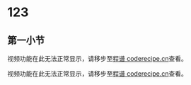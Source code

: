 # 123
## 第一小节

<cr type="video" parameters="storage/manage/UQgczucKtNd8cr25XZ1cHZ6MN5rye3brSYHvZ3kq.mp4"><notice>视频功能在此无法正常显示，请移步至[程谱 coderecipe.cn](https://coderecipe.cn/learn/1)查看。</notice></cr>

<cr type="video" parameters="storage/manage/OuQ2sD6eqg5DBISilSkCGpaTiqVguazNA7NCAtyg.qt"><notice>视频功能在此无法正常显示，请移步至[程谱 coderecipe.cn](https://coderecipe.cn/learn/1)查看。</notice></cr>